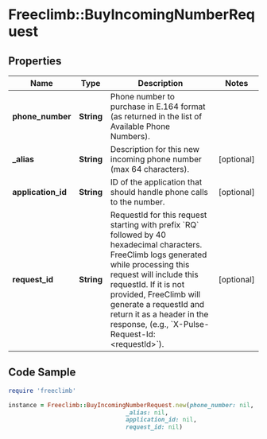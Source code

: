 # Freeclimb::BuyIncomingNumberRequest

## Properties

Name | Type | Description | Notes
------------ | ------------- | ------------- | -------------
**phone_number** | **String** | Phone number to purchase in E.164 format (as returned in the list of Available Phone Numbers). | 
**_alias** | **String** | Description for this new incoming phone number (max 64 characters). | [optional] 
**application_id** | **String** | ID of the application that should handle phone calls to the number. | [optional] 
**request_id** | **String** | RequestId for this request starting with prefix &#x60;RQ&#x60; followed by 40 hexadecimal characters. FreeClimb logs generated while processing this request will include this requestId. If it is not provided, FreeClimb will generate a requestId and return it as a header in the response, (e.g., &#x60;X-Pulse-Request-Id: &lt;requestId&gt;&#x60;). | [optional] 

## Code Sample

```ruby
require 'freeclimb'

instance = Freeclimb::BuyIncomingNumberRequest.new(phone_number: nil,
                                 _alias: nil,
                                 application_id: nil,
                                 request_id: nil)
```


